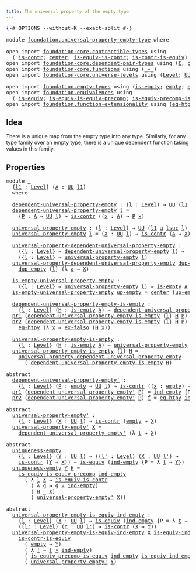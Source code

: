 ```yaml
---
title: The universal property of the empty type
---
```


<pre class="Agda"><a id="66" class="Symbol">{-#</a> <a id="70" class="Keyword">OPTIONS</a> <a id="78" class="Pragma">--without-K</a> <a id="90" class="Pragma">--exact-split</a> <a id="104" class="Symbol">#-}</a>

<a id="109" class="Keyword">module</a> <a id="116" href="foundation.universal-property-empty-type.html" class="Module">foundation.universal-property-empty-type</a> <a id="157" class="Keyword">where</a>

<a id="164" class="Keyword">open</a> <a id="169" class="Keyword">import</a> <a id="176" href="foundation-core.contractible-types.html" class="Module">foundation-core.contractible-types</a> <a id="211" class="Keyword">using</a>
  <a id="219" class="Symbol">(</a> <a id="221" href="foundation-core.contractible-types.html#1006" class="Function">is-contr</a><a id="229" class="Symbol">;</a> <a id="231" href="foundation-core.contractible-types.html#1098" class="Function">center</a><a id="237" class="Symbol">;</a> <a id="239" href="foundation-core.contractible-types.html#4047" class="Function">is-equiv-is-contr</a><a id="256" class="Symbol">;</a> <a id="258" href="foundation-core.contractible-types.html#3012" class="Function">is-contr-is-equiv</a><a id="275" class="Symbol">)</a>
<a id="277" class="Keyword">open</a> <a id="282" class="Keyword">import</a> <a id="289" href="foundation-core.dependent-pair-types.html" class="Module">foundation-core.dependent-pair-types</a> <a id="326" class="Keyword">using</a> <a id="332" class="Symbol">(</a><a id="333" href="foundation-core.dependent-pair-types.html#515" class="Record">Σ</a><a id="334" class="Symbol">;</a> <a id="336" href="foundation-core.dependent-pair-types.html#588" class="InductiveConstructor">pair</a><a id="340" class="Symbol">;</a> <a id="342" href="foundation-core.dependent-pair-types.html#605" class="Field">pr1</a><a id="345" class="Symbol">;</a> <a id="347" href="foundation-core.dependent-pair-types.html#617" class="Field">pr2</a><a id="350" class="Symbol">)</a>
<a id="352" class="Keyword">open</a> <a id="357" class="Keyword">import</a> <a id="364" href="foundation-core.functions.html" class="Module">foundation-core.functions</a> <a id="390" class="Keyword">using</a> <a id="396" class="Symbol">(</a><a id="397" href="foundation-core.functions.html#420" class="Function Operator">_∘_</a><a id="400" class="Symbol">)</a>
<a id="402" class="Keyword">open</a> <a id="407" class="Keyword">import</a> <a id="414" href="foundation-core.universe-levels.html" class="Module">foundation-core.universe-levels</a> <a id="446" class="Keyword">using</a> <a id="452" class="Symbol">(</a><a id="453" href="Agda.Primitive.html#597" class="Postulate">Level</a><a id="458" class="Symbol">;</a> <a id="460" href="foundation-core.universe-levels.html#235" class="Primitive">UU</a><a id="462" class="Symbol">;</a> <a id="464" href="Agda.Primitive.html#810" class="Primitive Operator">_⊔_</a><a id="467" class="Symbol">;</a> <a id="469" href="Agda.Primitive.html#780" class="Primitive">lsuc</a><a id="473" class="Symbol">)</a>

<a id="476" class="Keyword">open</a> <a id="481" class="Keyword">import</a> <a id="488" href="foundation.empty-types.html" class="Module">foundation.empty-types</a> <a id="511" class="Keyword">using</a> <a id="517" class="Symbol">(</a><a id="518" href="foundation-core.empty-types.html#1228" class="Function">is-empty</a><a id="526" class="Symbol">;</a> <a id="528" href="foundation-core.empty-types.html#1057" class="Datatype">empty</a><a id="533" class="Symbol">;</a> <a id="535" href="foundation-core.empty-types.html#1160" class="Function">ex-falso</a><a id="543" class="Symbol">;</a> <a id="545" href="foundation-core.empty-types.html#1081" class="Function">ind-empty</a><a id="554" class="Symbol">)</a>
<a id="556" class="Keyword">open</a> <a id="561" class="Keyword">import</a> <a id="568" href="foundation.equivalences.html" class="Module">foundation.equivalences</a> <a id="592" class="Keyword">using</a>
  <a id="600" class="Symbol">(</a> <a id="602" href="foundation-core.equivalences.html#1556" class="Function">is-equiv</a><a id="610" class="Symbol">;</a> <a id="612" href="foundation.equivalences.html#8658" class="Function">is-equiv-is-equiv-precomp</a><a id="637" class="Symbol">;</a> <a id="639" href="foundation.equivalences.html#6956" class="Function">is-equiv-precomp-is-equiv</a><a id="664" class="Symbol">)</a>
<a id="666" class="Keyword">open</a> <a id="671" class="Keyword">import</a> <a id="678" href="foundation.function-extensionality.html" class="Module">foundation.function-extensionality</a> <a id="713" class="Keyword">using</a> <a id="719" class="Symbol">(</a><a id="720" href="foundation-core.function-extensionality.html#1463" class="Function">eq-htpy</a><a id="727" class="Symbol">)</a>
</pre>
## Idea

There is a unique map from the empty type into any type. Similarly, for any type family over an empty type, there is a unique dependent function taking values in this family.

## Properties

<pre class="Agda"><a id="942" class="Keyword">module</a> <a id="949" href="foundation.universal-property-empty-type.html#949" class="Module">_</a>
  <a id="953" class="Symbol">{</a><a id="954" href="foundation.universal-property-empty-type.html#954" class="Bound">l1</a> <a id="957" class="Symbol">:</a> <a id="959" href="Agda.Primitive.html#597" class="Postulate">Level</a><a id="964" class="Symbol">}</a> <a id="966" class="Symbol">(</a><a id="967" href="foundation.universal-property-empty-type.html#967" class="Bound">A</a> <a id="969" class="Symbol">:</a> <a id="971" href="foundation-core.universe-levels.html#235" class="Primitive">UU</a> <a id="974" href="foundation.universal-property-empty-type.html#954" class="Bound">l1</a><a id="976" class="Symbol">)</a>
  <a id="980" class="Keyword">where</a>

  <a id="989" href="foundation.universal-property-empty-type.html#989" class="Function">dependent-universal-property-empty</a> <a id="1024" class="Symbol">:</a> <a id="1026" class="Symbol">(</a><a id="1027" href="foundation.universal-property-empty-type.html#1027" class="Bound">l</a> <a id="1029" class="Symbol">:</a> <a id="1031" href="Agda.Primitive.html#597" class="Postulate">Level</a><a id="1036" class="Symbol">)</a> <a id="1038" class="Symbol">→</a> <a id="1040" href="foundation-core.universe-levels.html#235" class="Primitive">UU</a> <a id="1043" class="Symbol">(</a><a id="1044" href="foundation.universal-property-empty-type.html#954" class="Bound">l1</a> <a id="1047" href="Agda.Primitive.html#810" class="Primitive Operator">⊔</a> <a id="1049" href="Agda.Primitive.html#780" class="Primitive">lsuc</a> <a id="1054" href="foundation.universal-property-empty-type.html#1027" class="Bound">l</a><a id="1055" class="Symbol">)</a>
  <a id="1059" href="foundation.universal-property-empty-type.html#989" class="Function">dependent-universal-property-empty</a> <a id="1094" href="foundation.universal-property-empty-type.html#1094" class="Bound">l</a> <a id="1096" class="Symbol">=</a>
    <a id="1102" class="Symbol">(</a><a id="1103" href="foundation.universal-property-empty-type.html#1103" class="Bound">P</a> <a id="1105" class="Symbol">:</a> <a id="1107" href="foundation.universal-property-empty-type.html#967" class="Bound">A</a> <a id="1109" class="Symbol">→</a> <a id="1111" href="foundation-core.universe-levels.html#235" class="Primitive">UU</a> <a id="1114" href="foundation.universal-property-empty-type.html#1094" class="Bound">l</a><a id="1115" class="Symbol">)</a> <a id="1117" class="Symbol">→</a> <a id="1119" href="foundation-core.contractible-types.html#1006" class="Function">is-contr</a> <a id="1128" class="Symbol">((</a><a id="1130" href="foundation.universal-property-empty-type.html#1130" class="Bound">x</a> <a id="1132" class="Symbol">:</a> <a id="1134" href="foundation.universal-property-empty-type.html#967" class="Bound">A</a><a id="1135" class="Symbol">)</a> <a id="1137" class="Symbol">→</a> <a id="1139" href="foundation.universal-property-empty-type.html#1103" class="Bound">P</a> <a id="1141" href="foundation.universal-property-empty-type.html#1130" class="Bound">x</a><a id="1142" class="Symbol">)</a>

  <a id="1147" href="foundation.universal-property-empty-type.html#1147" class="Function">universal-property-empty</a> <a id="1172" class="Symbol">:</a> <a id="1174" class="Symbol">(</a><a id="1175" href="foundation.universal-property-empty-type.html#1175" class="Bound">l</a> <a id="1177" class="Symbol">:</a> <a id="1179" href="Agda.Primitive.html#597" class="Postulate">Level</a><a id="1184" class="Symbol">)</a> <a id="1186" class="Symbol">→</a> <a id="1188" href="foundation-core.universe-levels.html#235" class="Primitive">UU</a> <a id="1191" class="Symbol">(</a><a id="1192" href="foundation.universal-property-empty-type.html#954" class="Bound">l1</a> <a id="1195" href="Agda.Primitive.html#810" class="Primitive Operator">⊔</a> <a id="1197" href="Agda.Primitive.html#780" class="Primitive">lsuc</a> <a id="1202" href="foundation.universal-property-empty-type.html#1175" class="Bound">l</a><a id="1203" class="Symbol">)</a>
  <a id="1207" href="foundation.universal-property-empty-type.html#1147" class="Function">universal-property-empty</a> <a id="1232" href="foundation.universal-property-empty-type.html#1232" class="Bound">l</a> <a id="1234" class="Symbol">=</a> <a id="1236" class="Symbol">(</a><a id="1237" href="foundation.universal-property-empty-type.html#1237" class="Bound">X</a> <a id="1239" class="Symbol">:</a> <a id="1241" href="foundation-core.universe-levels.html#235" class="Primitive">UU</a> <a id="1244" href="foundation.universal-property-empty-type.html#1232" class="Bound">l</a><a id="1245" class="Symbol">)</a> <a id="1247" class="Symbol">→</a> <a id="1249" href="foundation-core.contractible-types.html#1006" class="Function">is-contr</a> <a id="1258" class="Symbol">(</a><a id="1259" href="foundation.universal-property-empty-type.html#967" class="Bound">A</a> <a id="1261" class="Symbol">→</a> <a id="1263" href="foundation.universal-property-empty-type.html#1237" class="Bound">X</a><a id="1264" class="Symbol">)</a>

  <a id="1269" href="foundation.universal-property-empty-type.html#1269" class="Function">universal-property-dependent-universal-property-empty</a> <a id="1323" class="Symbol">:</a>
    <a id="1329" class="Symbol">({</a><a id="1331" href="foundation.universal-property-empty-type.html#1331" class="Bound">l</a> <a id="1333" class="Symbol">:</a> <a id="1335" href="Agda.Primitive.html#597" class="Postulate">Level</a><a id="1340" class="Symbol">}</a> <a id="1342" class="Symbol">→</a> <a id="1344" href="foundation.universal-property-empty-type.html#989" class="Function">dependent-universal-property-empty</a> <a id="1379" href="foundation.universal-property-empty-type.html#1331" class="Bound">l</a><a id="1380" class="Symbol">)</a> <a id="1382" class="Symbol">→</a>
    <a id="1388" class="Symbol">({</a><a id="1390" href="foundation.universal-property-empty-type.html#1390" class="Bound">l</a> <a id="1392" class="Symbol">:</a> <a id="1394" href="Agda.Primitive.html#597" class="Postulate">Level</a><a id="1399" class="Symbol">}</a> <a id="1401" class="Symbol">→</a> <a id="1403" href="foundation.universal-property-empty-type.html#1147" class="Function">universal-property-empty</a> <a id="1428" href="foundation.universal-property-empty-type.html#1390" class="Bound">l</a><a id="1429" class="Symbol">)</a>
  <a id="1433" href="foundation.universal-property-empty-type.html#1269" class="Function">universal-property-dependent-universal-property-empty</a> <a id="1487" href="foundation.universal-property-empty-type.html#1487" class="Bound">dup-empty</a> <a id="1497" class="Symbol">{</a><a id="1498" href="foundation.universal-property-empty-type.html#1498" class="Bound">l</a><a id="1499" class="Symbol">}</a> <a id="1501" href="foundation.universal-property-empty-type.html#1501" class="Bound">X</a> <a id="1503" class="Symbol">=</a>
    <a id="1509" href="foundation.universal-property-empty-type.html#1487" class="Bound">dup-empty</a> <a id="1519" class="Symbol">{</a><a id="1520" href="foundation.universal-property-empty-type.html#1498" class="Bound">l</a><a id="1521" class="Symbol">}</a> <a id="1523" class="Symbol">(λ</a> <a id="1526" href="foundation.universal-property-empty-type.html#1526" class="Bound">a</a> <a id="1528" class="Symbol">→</a> <a id="1530" href="foundation.universal-property-empty-type.html#1501" class="Bound">X</a><a id="1531" class="Symbol">)</a>

  <a id="1536" href="foundation.universal-property-empty-type.html#1536" class="Function">is-empty-universal-property-empty</a> <a id="1570" class="Symbol">:</a>
    <a id="1576" class="Symbol">({</a><a id="1578" href="foundation.universal-property-empty-type.html#1578" class="Bound">l</a> <a id="1580" class="Symbol">:</a> <a id="1582" href="Agda.Primitive.html#597" class="Postulate">Level</a><a id="1587" class="Symbol">}</a> <a id="1589" class="Symbol">→</a> <a id="1591" href="foundation.universal-property-empty-type.html#1147" class="Function">universal-property-empty</a> <a id="1616" href="foundation.universal-property-empty-type.html#1578" class="Bound">l</a><a id="1617" class="Symbol">)</a> <a id="1619" class="Symbol">→</a> <a id="1621" href="foundation-core.empty-types.html#1228" class="Function">is-empty</a> <a id="1630" href="foundation.universal-property-empty-type.html#967" class="Bound">A</a>
  <a id="1634" href="foundation.universal-property-empty-type.html#1536" class="Function">is-empty-universal-property-empty</a> <a id="1668" href="foundation.universal-property-empty-type.html#1668" class="Bound">up-empty</a> <a id="1677" class="Symbol">=</a> <a id="1679" href="foundation-core.contractible-types.html#1098" class="Function">center</a> <a id="1686" class="Symbol">(</a><a id="1687" href="foundation.universal-property-empty-type.html#1668" class="Bound">up-empty</a> <a id="1696" href="foundation-core.empty-types.html#1057" class="Datatype">empty</a><a id="1701" class="Symbol">)</a>

  <a id="1706" href="foundation.universal-property-empty-type.html#1706" class="Function">dependent-universal-property-empty-is-empty</a> <a id="1750" class="Symbol">:</a>
    <a id="1756" class="Symbol">{</a><a id="1757" href="foundation.universal-property-empty-type.html#1757" class="Bound">l</a> <a id="1759" class="Symbol">:</a> <a id="1761" href="Agda.Primitive.html#597" class="Postulate">Level</a><a id="1766" class="Symbol">}</a> <a id="1768" class="Symbol">(</a><a id="1769" href="foundation.universal-property-empty-type.html#1769" class="Bound">H</a> <a id="1771" class="Symbol">:</a> <a id="1773" href="foundation-core.empty-types.html#1228" class="Function">is-empty</a> <a id="1782" href="foundation.universal-property-empty-type.html#967" class="Bound">A</a><a id="1783" class="Symbol">)</a> <a id="1785" class="Symbol">→</a> <a id="1787" href="foundation.universal-property-empty-type.html#989" class="Function">dependent-universal-property-empty</a> <a id="1822" href="foundation.universal-property-empty-type.html#1757" class="Bound">l</a>
  <a id="1826" href="foundation-core.dependent-pair-types.html#605" class="Field">pr1</a> <a id="1830" class="Symbol">(</a><a id="1831" href="foundation.universal-property-empty-type.html#1706" class="Function">dependent-universal-property-empty-is-empty</a> <a id="1875" class="Symbol">{</a><a id="1876" href="foundation.universal-property-empty-type.html#1876" class="Bound">l</a><a id="1877" class="Symbol">}</a> <a id="1879" href="foundation.universal-property-empty-type.html#1879" class="Bound">H</a> <a id="1881" href="foundation.universal-property-empty-type.html#1881" class="Bound">P</a><a id="1882" class="Symbol">)</a> <a id="1884" href="foundation.universal-property-empty-type.html#1884" class="Bound">x</a> <a id="1886" class="Symbol">=</a> <a id="1888" href="foundation-core.empty-types.html#1160" class="Function">ex-falso</a> <a id="1897" class="Symbol">(</a><a id="1898" href="foundation.universal-property-empty-type.html#1879" class="Bound">H</a> <a id="1900" href="foundation.universal-property-empty-type.html#1884" class="Bound">x</a><a id="1901" class="Symbol">)</a>
  <a id="1905" href="foundation-core.dependent-pair-types.html#617" class="Field">pr2</a> <a id="1909" class="Symbol">(</a><a id="1910" href="foundation.universal-property-empty-type.html#1706" class="Function">dependent-universal-property-empty-is-empty</a> <a id="1954" class="Symbol">{</a><a id="1955" href="foundation.universal-property-empty-type.html#1955" class="Bound">l</a><a id="1956" class="Symbol">}</a> <a id="1958" href="foundation.universal-property-empty-type.html#1958" class="Bound">H</a> <a id="1960" href="foundation.universal-property-empty-type.html#1960" class="Bound">P</a><a id="1961" class="Symbol">)</a> <a id="1963" href="foundation.universal-property-empty-type.html#1963" class="Bound">f</a> <a id="1965" class="Symbol">=</a>
    <a id="1971" href="foundation-core.function-extensionality.html#1463" class="Function">eq-htpy</a> <a id="1979" class="Symbol">(λ</a> <a id="1982" href="foundation.universal-property-empty-type.html#1982" class="Bound">x</a> <a id="1984" class="Symbol">→</a> <a id="1986" href="foundation-core.empty-types.html#1160" class="Function">ex-falso</a> <a id="1995" class="Symbol">(</a><a id="1996" href="foundation.universal-property-empty-type.html#1958" class="Bound">H</a> <a id="1998" href="foundation.universal-property-empty-type.html#1982" class="Bound">x</a><a id="1999" class="Symbol">))</a>
  
  <a id="2007" href="foundation.universal-property-empty-type.html#2007" class="Function">universal-property-empty-is-empty</a> <a id="2041" class="Symbol">:</a>
    <a id="2047" class="Symbol">{</a><a id="2048" href="foundation.universal-property-empty-type.html#2048" class="Bound">l</a> <a id="2050" class="Symbol">:</a> <a id="2052" href="Agda.Primitive.html#597" class="Postulate">Level</a><a id="2057" class="Symbol">}</a> <a id="2059" class="Symbol">(</a><a id="2060" href="foundation.universal-property-empty-type.html#2060" class="Bound">H</a> <a id="2062" class="Symbol">:</a> <a id="2064" href="foundation-core.empty-types.html#1228" class="Function">is-empty</a> <a id="2073" href="foundation.universal-property-empty-type.html#967" class="Bound">A</a><a id="2074" class="Symbol">)</a> <a id="2076" class="Symbol">→</a> <a id="2078" href="foundation.universal-property-empty-type.html#1147" class="Function">universal-property-empty</a> <a id="2103" href="foundation.universal-property-empty-type.html#2048" class="Bound">l</a>
  <a id="2107" href="foundation.universal-property-empty-type.html#2007" class="Function">universal-property-empty-is-empty</a> <a id="2141" class="Symbol">{</a><a id="2142" href="foundation.universal-property-empty-type.html#2142" class="Bound">l</a><a id="2143" class="Symbol">}</a> <a id="2145" href="foundation.universal-property-empty-type.html#2145" class="Bound">H</a> <a id="2147" class="Symbol">=</a>
    <a id="2153" href="foundation.universal-property-empty-type.html#1269" class="Function">universal-property-dependent-universal-property-empty</a>
      <a id="2213" class="Symbol">(</a> <a id="2215" href="foundation.universal-property-empty-type.html#1706" class="Function">dependent-universal-property-empty-is-empty</a> <a id="2259" href="foundation.universal-property-empty-type.html#2145" class="Bound">H</a><a id="2260" class="Symbol">)</a>

<a id="2263" class="Keyword">abstract</a>
  <a id="dependent-universal-property-empty&#39;"></a><a id="2274" href="foundation.universal-property-empty-type.html#2274" class="Function">dependent-universal-property-empty&#39;</a> <a id="2310" class="Symbol">:</a>
    <a id="2316" class="Symbol">{</a><a id="2317" href="foundation.universal-property-empty-type.html#2317" class="Bound">l</a> <a id="2319" class="Symbol">:</a> <a id="2321" href="Agda.Primitive.html#597" class="Postulate">Level</a><a id="2326" class="Symbol">}</a> <a id="2328" class="Symbol">(</a><a id="2329" href="foundation.universal-property-empty-type.html#2329" class="Bound">P</a> <a id="2331" class="Symbol">:</a> <a id="2333" href="foundation-core.empty-types.html#1057" class="Datatype">empty</a> <a id="2339" class="Symbol">→</a> <a id="2341" href="foundation-core.universe-levels.html#235" class="Primitive">UU</a> <a id="2344" href="foundation.universal-property-empty-type.html#2317" class="Bound">l</a><a id="2345" class="Symbol">)</a> <a id="2347" class="Symbol">→</a> <a id="2349" href="foundation-core.contractible-types.html#1006" class="Function">is-contr</a> <a id="2358" class="Symbol">((</a><a id="2360" href="foundation.universal-property-empty-type.html#2360" class="Bound">x</a> <a id="2362" class="Symbol">:</a> <a id="2364" href="foundation-core.empty-types.html#1057" class="Datatype">empty</a><a id="2369" class="Symbol">)</a> <a id="2371" class="Symbol">→</a> <a id="2373" href="foundation.universal-property-empty-type.html#2329" class="Bound">P</a> <a id="2375" href="foundation.universal-property-empty-type.html#2360" class="Bound">x</a><a id="2376" class="Symbol">)</a>
  <a id="2380" href="foundation-core.dependent-pair-types.html#605" class="Field">pr1</a> <a id="2384" class="Symbol">(</a><a id="2385" href="foundation.universal-property-empty-type.html#2274" class="Function">dependent-universal-property-empty&#39;</a> <a id="2421" href="foundation.universal-property-empty-type.html#2421" class="Bound">P</a><a id="2422" class="Symbol">)</a> <a id="2424" class="Symbol">=</a> <a id="2426" href="foundation-core.empty-types.html#1081" class="Function">ind-empty</a> <a id="2436" class="Symbol">{</a><a id="2437" class="Argument">P</a> <a id="2439" class="Symbol">=</a> <a id="2441" href="foundation.universal-property-empty-type.html#2421" class="Bound">P</a><a id="2442" class="Symbol">}</a>
  <a id="2446" href="foundation-core.dependent-pair-types.html#617" class="Field">pr2</a> <a id="2450" class="Symbol">(</a><a id="2451" href="foundation.universal-property-empty-type.html#2274" class="Function">dependent-universal-property-empty&#39;</a> <a id="2487" href="foundation.universal-property-empty-type.html#2487" class="Bound">P</a><a id="2488" class="Symbol">)</a> <a id="2490" href="foundation.universal-property-empty-type.html#2490" class="Bound">f</a> <a id="2492" class="Symbol">=</a> <a id="2494" href="foundation-core.function-extensionality.html#1463" class="Function">eq-htpy</a> <a id="2502" href="foundation-core.empty-types.html#1081" class="Function">ind-empty</a>

<a id="2513" class="Keyword">abstract</a>
  <a id="universal-property-empty&#39;"></a><a id="2524" href="foundation.universal-property-empty-type.html#2524" class="Function">universal-property-empty&#39;</a> <a id="2550" class="Symbol">:</a>
    <a id="2556" class="Symbol">{</a><a id="2557" href="foundation.universal-property-empty-type.html#2557" class="Bound">l</a> <a id="2559" class="Symbol">:</a> <a id="2561" href="Agda.Primitive.html#597" class="Postulate">Level</a><a id="2566" class="Symbol">}</a> <a id="2568" class="Symbol">(</a><a id="2569" href="foundation.universal-property-empty-type.html#2569" class="Bound">X</a> <a id="2571" class="Symbol">:</a> <a id="2573" href="foundation-core.universe-levels.html#235" class="Primitive">UU</a> <a id="2576" href="foundation.universal-property-empty-type.html#2557" class="Bound">l</a><a id="2577" class="Symbol">)</a> <a id="2579" class="Symbol">→</a> <a id="2581" href="foundation-core.contractible-types.html#1006" class="Function">is-contr</a> <a id="2590" class="Symbol">(</a><a id="2591" href="foundation-core.empty-types.html#1057" class="Datatype">empty</a> <a id="2597" class="Symbol">→</a> <a id="2599" href="foundation.universal-property-empty-type.html#2569" class="Bound">X</a><a id="2600" class="Symbol">)</a>
  <a id="2604" href="foundation.universal-property-empty-type.html#2524" class="Function">universal-property-empty&#39;</a> <a id="2630" href="foundation.universal-property-empty-type.html#2630" class="Bound">X</a> <a id="2632" class="Symbol">=</a>
    <a id="2638" href="foundation.universal-property-empty-type.html#2274" class="Function">dependent-universal-property-empty&#39;</a> <a id="2674" class="Symbol">(λ</a> <a id="2677" href="foundation.universal-property-empty-type.html#2677" class="Bound">t</a> <a id="2679" class="Symbol">→</a> <a id="2681" href="foundation.universal-property-empty-type.html#2630" class="Bound">X</a><a id="2682" class="Symbol">)</a>

<a id="2685" class="Keyword">abstract</a>
  <a id="uniqueness-empty"></a><a id="2696" href="foundation.universal-property-empty-type.html#2696" class="Function">uniqueness-empty</a> <a id="2713" class="Symbol">:</a>
    <a id="2719" class="Symbol">{</a><a id="2720" href="foundation.universal-property-empty-type.html#2720" class="Bound">l</a> <a id="2722" class="Symbol">:</a> <a id="2724" href="Agda.Primitive.html#597" class="Postulate">Level</a><a id="2729" class="Symbol">}</a> <a id="2731" class="Symbol">(</a><a id="2732" href="foundation.universal-property-empty-type.html#2732" class="Bound">Y</a> <a id="2734" class="Symbol">:</a> <a id="2736" href="foundation-core.universe-levels.html#235" class="Primitive">UU</a> <a id="2739" href="foundation.universal-property-empty-type.html#2720" class="Bound">l</a><a id="2740" class="Symbol">)</a> <a id="2742" class="Symbol">→</a> <a id="2744" class="Symbol">((</a><a id="2746" href="foundation.universal-property-empty-type.html#2746" class="Bound">l&#39;</a> <a id="2749" class="Symbol">:</a> <a id="2751" href="Agda.Primitive.html#597" class="Postulate">Level</a><a id="2756" class="Symbol">)</a> <a id="2758" class="Symbol">(</a><a id="2759" href="foundation.universal-property-empty-type.html#2759" class="Bound">X</a> <a id="2761" class="Symbol">:</a> <a id="2763" href="foundation-core.universe-levels.html#235" class="Primitive">UU</a> <a id="2766" href="foundation.universal-property-empty-type.html#2746" class="Bound">l&#39;</a><a id="2768" class="Symbol">)</a> <a id="2770" class="Symbol">→</a>
    <a id="2776" href="foundation-core.contractible-types.html#1006" class="Function">is-contr</a> <a id="2785" class="Symbol">(</a><a id="2786" href="foundation.universal-property-empty-type.html#2732" class="Bound">Y</a> <a id="2788" class="Symbol">→</a> <a id="2790" href="foundation.universal-property-empty-type.html#2759" class="Bound">X</a><a id="2791" class="Symbol">))</a> <a id="2794" class="Symbol">→</a> <a id="2796" href="foundation-core.equivalences.html#1556" class="Function">is-equiv</a> <a id="2805" class="Symbol">(</a><a id="2806" href="foundation-core.empty-types.html#1081" class="Function">ind-empty</a> <a id="2816" class="Symbol">{</a><a id="2817" class="Argument">P</a> <a id="2819" class="Symbol">=</a> <a id="2821" class="Symbol">λ</a> <a id="2823" href="foundation.universal-property-empty-type.html#2823" class="Bound">t</a> <a id="2825" class="Symbol">→</a> <a id="2827" href="foundation.universal-property-empty-type.html#2732" class="Bound">Y</a><a id="2828" class="Symbol">})</a>
  <a id="2833" href="foundation.universal-property-empty-type.html#2696" class="Function">uniqueness-empty</a> <a id="2850" href="foundation.universal-property-empty-type.html#2850" class="Bound">Y</a> <a id="2852" href="foundation.universal-property-empty-type.html#2852" class="Bound">H</a> <a id="2854" class="Symbol">=</a>
    <a id="2860" href="foundation.equivalences.html#8658" class="Function">is-equiv-is-equiv-precomp</a> <a id="2886" href="foundation-core.empty-types.html#1081" class="Function">ind-empty</a>
      <a id="2902" class="Symbol">(</a> <a id="2904" class="Symbol">λ</a> <a id="2906" href="foundation.universal-property-empty-type.html#2906" class="Bound">l</a> <a id="2908" href="foundation.universal-property-empty-type.html#2908" class="Bound">X</a> <a id="2910" class="Symbol">→</a> <a id="2912" href="foundation-core.contractible-types.html#4047" class="Function">is-equiv-is-contr</a>
        <a id="2938" class="Symbol">(</a> <a id="2940" class="Symbol">λ</a> <a id="2942" href="foundation.universal-property-empty-type.html#2942" class="Bound">g</a> <a id="2944" class="Symbol">→</a> <a id="2946" href="foundation.universal-property-empty-type.html#2942" class="Bound">g</a> <a id="2948" href="foundation-core.functions.html#420" class="Function Operator">∘</a> <a id="2950" href="foundation-core.empty-types.html#1081" class="Function">ind-empty</a><a id="2959" class="Symbol">)</a>
        <a id="2969" class="Symbol">(</a> <a id="2971" href="foundation.universal-property-empty-type.html#2852" class="Bound">H</a> <a id="2973" class="Symbol">_</a> <a id="2975" href="foundation.universal-property-empty-type.html#2908" class="Bound">X</a><a id="2976" class="Symbol">)</a>
        <a id="2986" class="Symbol">(</a> <a id="2988" href="foundation.universal-property-empty-type.html#2524" class="Function">universal-property-empty&#39;</a> <a id="3014" href="foundation.universal-property-empty-type.html#2908" class="Bound">X</a><a id="3015" class="Symbol">))</a>

<a id="3019" class="Keyword">abstract</a>
  <a id="universal-property-empty-is-equiv-ind-empty"></a><a id="3030" href="foundation.universal-property-empty-type.html#3030" class="Function">universal-property-empty-is-equiv-ind-empty</a> <a id="3074" class="Symbol">:</a>
    <a id="3080" class="Symbol">{</a><a id="3081" href="foundation.universal-property-empty-type.html#3081" class="Bound">l</a> <a id="3083" class="Symbol">:</a> <a id="3085" href="Agda.Primitive.html#597" class="Postulate">Level</a><a id="3090" class="Symbol">}</a> <a id="3092" class="Symbol">(</a><a id="3093" href="foundation.universal-property-empty-type.html#3093" class="Bound">X</a> <a id="3095" class="Symbol">:</a> <a id="3097" href="foundation-core.universe-levels.html#235" class="Primitive">UU</a> <a id="3100" href="foundation.universal-property-empty-type.html#3081" class="Bound">l</a><a id="3101" class="Symbol">)</a> <a id="3103" class="Symbol">→</a> <a id="3105" href="foundation-core.equivalences.html#1556" class="Function">is-equiv</a> <a id="3114" class="Symbol">(</a><a id="3115" href="foundation-core.empty-types.html#1081" class="Function">ind-empty</a> <a id="3125" class="Symbol">{</a><a id="3126" class="Argument">P</a> <a id="3128" class="Symbol">=</a> <a id="3130" class="Symbol">λ</a> <a id="3132" href="foundation.universal-property-empty-type.html#3132" class="Bound">t</a> <a id="3134" class="Symbol">→</a> <a id="3136" href="foundation.universal-property-empty-type.html#3093" class="Bound">X</a><a id="3137" class="Symbol">})</a> <a id="3140" class="Symbol">→</a>
    <a id="3146" class="Symbol">((</a><a id="3148" href="foundation.universal-property-empty-type.html#3148" class="Bound">l&#39;</a> <a id="3151" class="Symbol">:</a> <a id="3153" href="Agda.Primitive.html#597" class="Postulate">Level</a><a id="3158" class="Symbol">)</a> <a id="3160" class="Symbol">(</a><a id="3161" href="foundation.universal-property-empty-type.html#3161" class="Bound">Y</a> <a id="3163" class="Symbol">:</a> <a id="3165" href="foundation-core.universe-levels.html#235" class="Primitive">UU</a> <a id="3168" href="foundation.universal-property-empty-type.html#3148" class="Bound">l&#39;</a><a id="3170" class="Symbol">)</a> <a id="3172" class="Symbol">→</a> <a id="3174" href="foundation-core.contractible-types.html#1006" class="Function">is-contr</a> <a id="3183" class="Symbol">(</a><a id="3184" href="foundation.universal-property-empty-type.html#3093" class="Bound">X</a> <a id="3186" class="Symbol">→</a> <a id="3188" href="foundation.universal-property-empty-type.html#3161" class="Bound">Y</a><a id="3189" class="Symbol">))</a>
  <a id="3194" href="foundation.universal-property-empty-type.html#3030" class="Function">universal-property-empty-is-equiv-ind-empty</a> <a id="3238" href="foundation.universal-property-empty-type.html#3238" class="Bound">X</a> <a id="3240" href="foundation.universal-property-empty-type.html#3240" class="Bound">is-equiv-ind-empty</a> <a id="3259" href="foundation.universal-property-empty-type.html#3259" class="Bound">l&#39;</a> <a id="3262" href="foundation.universal-property-empty-type.html#3262" class="Bound">Y</a> <a id="3264" class="Symbol">=</a>
    <a id="3270" href="foundation-core.contractible-types.html#3012" class="Function">is-contr-is-equiv</a>
      <a id="3294" class="Symbol">(</a> <a id="3296" href="foundation-core.empty-types.html#1057" class="Datatype">empty</a> <a id="3302" class="Symbol">→</a> <a id="3304" href="foundation.universal-property-empty-type.html#3262" class="Bound">Y</a><a id="3305" class="Symbol">)</a>
      <a id="3313" class="Symbol">(</a> <a id="3315" class="Symbol">λ</a> <a id="3317" href="foundation.universal-property-empty-type.html#3317" class="Bound">f</a> <a id="3319" class="Symbol">→</a> <a id="3321" href="foundation.universal-property-empty-type.html#3317" class="Bound">f</a> <a id="3323" href="foundation-core.functions.html#420" class="Function Operator">∘</a> <a id="3325" href="foundation-core.empty-types.html#1081" class="Function">ind-empty</a><a id="3334" class="Symbol">)</a>
      <a id="3342" class="Symbol">(</a> <a id="3344" href="foundation.equivalences.html#6956" class="Function">is-equiv-precomp-is-equiv</a> <a id="3370" href="foundation-core.empty-types.html#1081" class="Function">ind-empty</a> <a id="3380" href="foundation.universal-property-empty-type.html#3240" class="Bound">is-equiv-ind-empty</a> <a id="3399" href="foundation.universal-property-empty-type.html#3262" class="Bound">Y</a><a id="3400" class="Symbol">)</a>
      <a id="3408" class="Symbol">(</a> <a id="3410" href="foundation.universal-property-empty-type.html#2524" class="Function">universal-property-empty&#39;</a> <a id="3436" href="foundation.universal-property-empty-type.html#3262" class="Bound">Y</a><a id="3437" class="Symbol">)</a>
</pre>